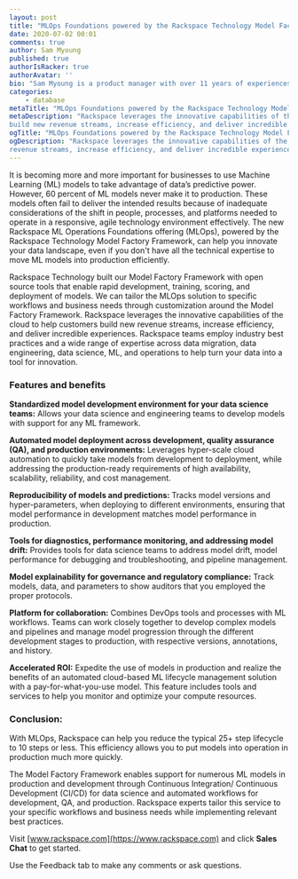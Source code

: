 ```yaml
---
layout: post
title: "MLOps Foundations powered by the Rackspace Technology Model Factory Framework"
date: 2020-07-02 00:01
comments: true
author: Sam Myoung
published: true
authorIsRacker: true
authorAvatar: ''
bio: "Sam Myoung is a product manager with over 11 years of experiences in the IT industry with an emphasis on data analytics."
categories:
    - database
metaTitle: "MLOps Foundations powered by the Rackspace Technology Model Factory Framework"
metaDescription: "Rackspace leverages the innovative capabilities of the cloud to help customers
build new revenue streams, increase efficiency, and deliver incredible experiences"
ogTitle: "MLOps Foundations powered by the Rackspace Technology Model Factory Framework"
ogDescription: "Rackspace leverages the innovative capabilities of the cloud to help customers build new
revenue streams, increase efficiency, and deliver incredible experiences"
---
```


It is becoming more and more important for businesses to use Machine Learning (ML) models to take advantage
of data’s predictive power. However, 60 percent of ML models never make it to production. These models often fail to deliver
the intended results because of inadequate considerations of the shift in people, processes, and platforms needed
to operate in a responsive, agile technology environment effectively. The new Rackspace ML Operations
Foundations offering (MLOps), powered by the Rackspace Technology Model Factory Framework, can help you innovate your
data landscape, even if you don't have all the technical expertise to move ML models into production efficiently.

<!-- more -->

Rackspace Technology built our Model Factory Framework with open source tools that enable rapid development,
training, scoring, and deployment of models. We can tailor the MLOps solution to specific workflows and business
needs through customization around the Model Factory Framework. Rackspace leverages the innovative capabilities of
the cloud to help customers build new revenue streams, increase efficiency, and deliver incredible experiences.
Rackspace teams employ industry best practices and a wide range of expertise across data migration, data engineering,
data science, ML, and operations to help turn your data into a tool for innovation.

### Features and benefits

**Standardized model development environment for your data science teams:** Allows your data science and
engineering teams to develop models with support for any ML framework.

**Automated model deployment across development, quality assurance (QA), and production environments:** Leverages hyper-scale
cloud automation to quickly take models from development to deployment, while addressing the production-ready
requirements of high availability, scalability, reliability, and cost management.

**Reproducibility of models and predictions:** Tracks model versions and hyper-parameters,
when deploying to different environments, ensuring that model performance in development matches model performance in production.

**Tools for diagnostics, performance monitoring, and addressing model drift:**  Provides tools for data science teams to address
model drift, model performance for debugging and troubleshooting, and pipeline management.

**Model explainability for governance and regulatory compliance:** Track models, data, and parameters to
show auditors that you employed the proper protocols.

**Platform for collaboration:** Combines DevOps tools and processes with ML workflows. Teams
can work closely together to develop complex models and pipelines and manage model progression through the
different development stages to production, with respective versions, annotations, and history.

**Accelerated ROI:** Expedite the use of models in production and realize the benefits of
an automated cloud-based ML lifecycle management solution with a pay-for-what-you-use
model. This feature includes tools and services to help you monitor and optimize your compute resources.


### Conclusion:

With MLOps, Rackspace can help you reduce the typical 25+ step lifecycle to 10 steps or less.
This efficiency allows you to put models into operation in production much more quickly.

The Model Factory Framework enables support for numerous ML models in production and development through
Continuous Integration/ Continuous Development (CI/CD) for data science and automated workflows for development,
QA, and production. Rackspace experts tailor this service to your specific workflows and business needs
while implementing relevant best practices.


Visit [www.rackspace.com](https://www.rackspace.com) and click **Sales Chat**
to get started.

Use the Feedback tab to make any comments or ask questions.
